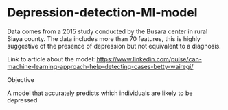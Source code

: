 # Depression-detection-Ml-model
Data comes from a 2015 study conducted by the Busara center in rural Siaya county. The data includes more than 70 features, this is highly suggestive of the presence of depression 
but not equivalent to a diagnosis.

Link to article about the model:
https://www.linkedin.com/pulse/can-machine-learning-approach-help-detecting-cases-betty-wairegi/

Objective

A model that accurately predicts which individuals are likely to be depressed
